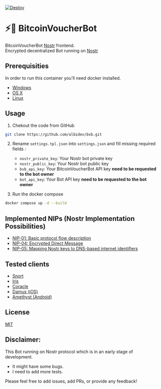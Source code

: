 [![Deploy](https://github.com/BitcoinVoucherBot/bitnostr/actions/workflows/deploy.yml/badge.svg?branch=main)](https://github.com/BitcoinVoucherBot/bitnostr/actions/workflows/deploy.yml)

# ⚡️🔗 BitcoinVoucherBot

BitcoinVoucherBot [Nostr](https://github.com/nostr-protocol/nostr.) frontend.
</br>Encrypted decentralized Bot running on [Nostr](https://github.com/nostr-protocol/nostr.)

## Prerequisities

In order to run this container you'll need docker installed.

* [Windows](https://docs.docker.com/windows/started)
* [OS X](https://docs.docker.com/mac/started/)
* [Linux](https://docs.docker.com/linux/started/)

## Usage

1. Chekout the code from GitHub

```bash
git clone https://github.com/albidev/bvb.git
```

2. Rename ```settings.tpl.json``` into ```settings.json``` and fill missing required fields :
    - ```nostr_private_key```: Your Nostr bot private key
    - ```nostr_public_key```: Your Nostr bot public key
    - ```bvb_api_key```: Your BitcoinVoucherBot API key **need to be requested to the bot owner**
    - ```bot_api_key```: Your Bot API key **need to be requested to the bot owner**

3. Run the docker compose

```bash
docker compose up -d --build
```

## Implemented NIPs (Nostr Implementation Possibilities)

- [NIP-01: Basic protocol flow description](https://github.com/nostr-protocol/nips/blob/master/01.md)
- [NIP-04: Encrypted Direct Message](https://github.com/nostr-protocol/nips/blob/master/04.md)
- [NIP-05: Mapping Nostr keys to DNS-based internet identifiers](https://github.com/nostr-protocol/nips/blob/master/05.md)

## Tested clients

- [Snort](https://snort.social)
- [Iris](https://iris.to)
- [Coracle](https://coracle.social)
- [Damus (iOS)](https://damus.io)
- [Amethyst (Android)](https://play.google.com/store/apps/details?id=com.vitorpamplona.amethyst)

## License
[MIT](LICENSE)

## Disclaimer: 
This Bot running on Nostr protocol which is in an early stage of development.

- It might have some bugs.
- I need to add more tests.

Please feel free to add issues, add PRs, or provide any feedback!
